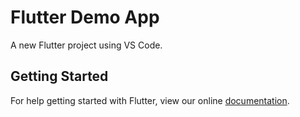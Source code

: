 # Flutter Demo App

A new Flutter project using VS Code.

## Getting Started

For help getting started with Flutter, view our online
[documentation](https://flutter.io/).
